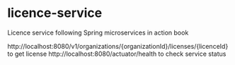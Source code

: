 # licence-service
Licence service following Spring microservices in action book


http://localhost:8080/v1/organizations/{organizationId}/licenses/{licenceId} to get license
http://localhost:8080/actuator/health to check service status